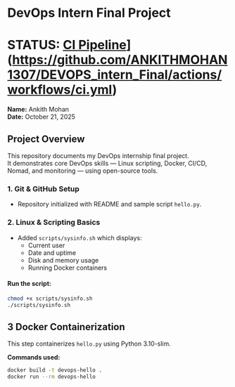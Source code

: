 # DevOps Intern Final Project

# STATUS: [CI Pipeline](https://github.com/ANKITHMOHAN1307/DEVOPS_intern_Final/actions/workflows/ci.yml/badge.svg)](https://github.com/ANKITHMOHAN1307/DEVOPS_intern_Final/actions/workflows/ci.yml)

**Name:** Ankith Mohan  
**Date:** October 21, 2025  

## Project Overview
This repository documents my DevOps internship final project.  
It demonstrates core DevOps skills — Linux scripting, Docker, CI/CD, Nomad, and monitoring — using open-source tools.

### 1. Git & GitHub Setup  
- Repository initialized with README and sample script `hello.py`.

### 2. Linux & Scripting Basics  
- Added `scripts/sysinfo.sh` which displays:  
  - Current user  
  - Date and uptime  
  - Disk and memory usage  
  - Running Docker containers  

#### Run the script:
```bash
chmod +x scripts/sysinfo.sh
./scripts/sysinfo.sh
```

## 3 Docker Containerization
This step containerizes `hello.py` using Python 3.10-slim.

**Commands used:**
```bash
docker build -t devops-hello .
docker run --rm devops-hello

